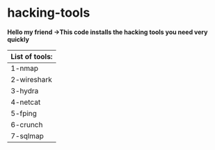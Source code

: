 # hacking-tools
**Hello my friend ->This code installs the hacking tools you need very quickly**
<br>

| List of tools: |
|----------------|
| 1-nmap         |
| 2-wireshark    |
| 3-hydra        |
| 4-netcat       |
| 5-fping        |
| 6-crunch       |
| 7-sqlmap       |
